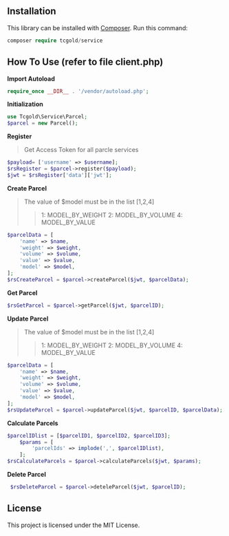 ## Installation

This library can be installed with [Composer](https://getcomposer.org/). Run this command:
```php
composer require tcgold/service
```
## How To Use (refer to file client.php)

**Import Autoload** 
```php
require_once __DIR__ . '/vendor/autoload.php';
```

**Initialization**
```php
use Tcgold\Service\Parcel;
$parcel = new Parcel();
```

**Register**
>Get Access Token for all parcle services
```php
$payload= ['username' => $username];
$rsRegister = $parcel->register($payload);
$jwt = $rsRegister['data']['jwt'];
```

**Create Parcel**
>The value of $model must be in the list [1,2,4]
>>1: MODEL_BY_WEIGHT
>>2: MODEL_BY_VOLUME
>>4: MODEL_BY_VALUE
```php
$parcelData = [
    'name' => $name,
    'weight' => $weight,
    'volume' => $volume,
    'value' => $value,
    'model' => $model,
];
$rsCreateParcel = $parcel->createParcel($jwt, $parcelData);
```

**Get Parcel**
```php
$rsGetParcel = $parcel->getParcel($jwt, $parcelID);
```

**Update Parcel**
>The value of $model must be in the list [1,2,4]
>>1: MODEL_BY_WEIGHT
>>2: MODEL_BY_VOLUME
>>4: MODEL_BY_VALUE
```php
$parcelData = [
    'name' => $name,
    'weight' => $weight,
    'volume' => $volume,
    'value' => $value,
    'model' => $model,
];
$rsUpdateParcel = $parcel->updateParcel($jwt, $parcelID, $parcelData);
```

**Calculate Parcels**
```php
$parcelIDlist = [$parcelID1, $parcelID2, $parcelID3];
    $params = [
        'parcelIds' => implode(',', $parcelIDlist),
    ];
$rsCalculateParcels = $parcel->calculateParcels($jwt, $params);
```

**Delete Parcel**
```php
 $rsDeleteParcel = $parcel->deteleParcel($jwt, $parcelID);
```

## License
This project is licensed under the MIT License.
